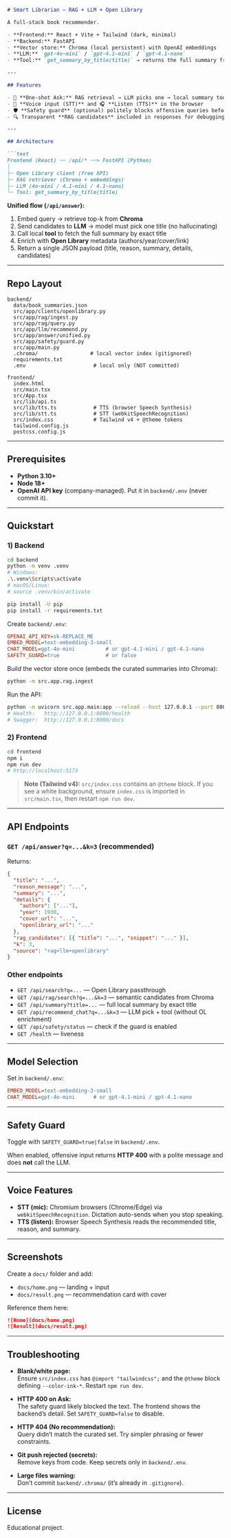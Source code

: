 ```markdown
# Smart Librarian — RAG + LLM + Open Library

A full-stack book recommender.

- **Frontend:** React + Vite + Tailwind (dark, minimal)
- **Backend:** FastAPI
- **Vector store:** Chroma (local persistent) with OpenAI embeddings
- **LLM:** `gpt-4o-mini` / `gpt-4.1-mini` / `gpt-4.1-nano`
- **Tool:** `get_summary_by_title(title)` → returns the full summary from a curated JSON

---

## Features

- 🔎 **One-shot Ask:** RAG retrieval → LLM picks one → local summary tool → Open Library enrichment (authors/year/cover/link)
- 🎤 **Voice input (STT)** and 🎧 **Listen (TTS)** in the browser
- 🛡️ **Safety guard** (optional) politely blocks offensive queries before hitting the LLM
- 🔍 Transparent **RAG candidates** included in responses for debugging

---

## Architecture

```text
Frontend (React) ── /api/* ──> FastAPI (Python)
│
├─ Open Library client (free API)
├─ RAG retriever (Chroma + embeddings)
├─ LLM (4o-mini / 4.1-mini / 4.1-nano)
└─ Tool: get_summary_by_title(title)
```

**Unified flow (`/api/answer`):**

1. Embed query → retrieve top-k from **Chroma**  
2. Send candidates to **LLM** → model must pick one title (no hallucinating)  
3. Call local **tool** to fetch the full summary by exact title  
4. Enrich with **Open Library** metadata (authors/year/cover/link)  
5. Return a single JSON payload (title, reason, summary, details, candidates)

---

## Repo Layout

```text
backend/
  data/book_summaries.json
  src/app/clients/openlibrary.py
  src/app/rag/ingest.py
  src/app/rag/query.py
  src/app/llm/recommend.py
  src/app/answer/unified.py
  src/app/safety/guard.py
  src/app/main.py
  .chroma/                 # local vector index (gitignored)
  requirements.txt
  .env                      # local only (NOT committed)

frontend/
  index.html
  src/main.tsx
  src/App.tsx
  src/lib/api.ts
  src/lib/tts.ts            # TTS (browser Speech Synthesis)
  src/lib/stt.ts            # STT (webkitSpeechRecognition)
  src/index.css             # Tailwind v4 + @theme tokens
  tailwind.config.js
  postcss.config.js
```

---

## Prerequisites

- **Python 3.10+**
- **Node 18+**
- **OpenAI API key** (company-managed). Put it in `backend/.env` (never commit it).

---

## Quickstart

### 1) Backend

```bash
cd backend
python -m venv .venv
# Windows:
.\.venv\Scripts\activate
# macOS/Linux:
# source .venv/bin/activate

pip install -U pip
pip install -r requirements.txt
```

Create `backend/.env`:

```ini
OPENAI_API_KEY=sk-REPLACE_ME
EMBED_MODEL=text-embedding-3-small
CHAT_MODEL=gpt-4o-mini          # or gpt-4.1-mini / gpt-4.1-nano
SAFETY_GUARD=true               # or false
```

Build the vector store once (embeds the curated summaries into Chroma):

```bash
python -m src.app.rag.ingest
```

Run the API:

```bash
python -m uvicorn src.app.main:app --reload --host 127.0.0.1 --port 8000
# Health:   http://127.0.0.1:8000/health
# Swagger:  http://127.0.0.1:8000/docs
```

### 2) Frontend

```bash
cd frontend
npm i
npm run dev
# http://localhost:5173
```

> **Note (Tailwind v4):** `src/index.css` contains an `@theme` block. If you see a white background, ensure `index.css` is imported in `src/main.tsx`, then restart `npm run dev`.

---

## API Endpoints

### `GET /api/answer?q=...&k=3` (recommended)

Returns:

```json
{
  "title": "...",
  "reason_message": "...",
  "summary": "...",
  "details": {
    "authors": ["..."],
    "year": 1930,
    "cover_url": "...",
    "openlibrary_url": "..."
  },
  "rag_candidates": [{ "title": "...", "snippet": "..." }],
  "k": 3,
  "source": "rag+llm+openlibrary"
}
```

### Other endpoints

- `GET /api/search?q=...` — Open Library passthrough  
- `GET /api/rag/search?q=...&k=3` — semantic candidates from Chroma  
- `GET /api/summary?title=...` — full local summary by exact title  
- `GET /api/recommend_chat?q=...&k=3` — LLM pick + tool (without OL enrichment)  
- `GET /api/safety/status` — check if the guard is enabled  
- `GET /health` — liveness

---

## Model Selection

Set in `backend/.env`:

```ini
EMBED_MODEL=text-embedding-3-small
CHAT_MODEL=gpt-4o-mini      # or gpt-4.1-mini / gpt-4.1-nano
```

---

## Safety Guard

Toggle with `SAFETY_GUARD=true|false` in `backend/.env`.

When enabled, offensive input returns **HTTP 400** with a polite message and does **not** call the LLM.

---

## Voice Features

- **STT (mic):** Chromium browsers (Chrome/Edge) via `webkitSpeechRecognition`. Dictation auto-sends when you stop speaking.  
- **TTS (listen):** Browser Speech Synthesis reads the recommended title, reason, and summary.

---

## Screenshots

Create a `docs/` folder and add:

- `docs/home.png` — landing + input  
- `docs/result.png` — recommendation card with cover

Reference them here:

```md
![Home](docs/home.png)
![Result](docs/result.png)
```

---

## Troubleshooting

- **Blank/white page:**  
  Ensure `src/index.css` has `@import "tailwindcss";` and the `@theme` block defining `--color-ink-*`. Restart `npm run dev`.

- **HTTP 400 on Ask:**  
  The safety guard likely blocked the text. The frontend shows the backend’s detail. Set `SAFETY_GUARD=false` to disable.

- **HTTP 404 (No recommendation):**  
  Query didn’t match the curated set. Try simpler phrasing or fewer constraints.

- **Git push rejected (secrets):**  
  Remove keys from code. Keep secrets only in `backend/.env`.

- **Large files warning:**  
  Don’t commit `backend/.chroma/` (it’s already in `.gitignore`).

---

## License

Educational project.
```

